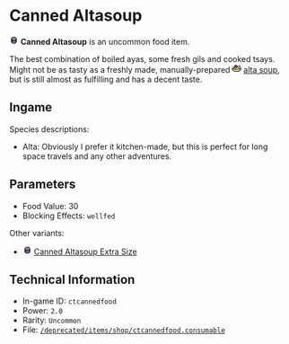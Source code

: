 # Canned Altasoup

<img src="https://raw.githubusercontent.com/Ceterai/Enternia/main/deprecated/items/shop/ctcannedfood.png" alt="Canned Altasoup icon" loading="lazy" height=16px width="auto" /> **Canned Altasoup** is an uncommon food item.

The best combination of boiled ayas, some fresh gils and cooked tsays.  
Might not be as tasty as a freshly made, manually-prepared <img src="https://raw.githubusercontent.com/Ceterai/Enternia/main/items/generic/food/tier4/ct_alta_soup.png" alt="Altasoup icon" loading="lazy" height=16px width="auto" /> [alta soup](https://ceterai.github.io/MyEnternia/Wiki/Altasoup), but is still almost as fulfilling and has a decent taste.

## Ingame

Species descriptions:

- Alta: Obviously I prefer it kitchen-made, but this is perfect for long space travels and any other adventures.

## Parameters

- Food Value: 30
- Blocking Effects: `wellfed`

Other variants:

- <img src="https://raw.githubusercontent.com/Ceterai/Enternia/main/deprecated/items/shop/ctcannedfood.png" alt="Canned Altasoup Extra Size icon" loading="lazy" height=16px width="auto" /> [Canned Altasoup Extra Size](https://ceterai.github.io/MyEnternia/Wiki/CannedAltasoupExtraSize)

## Technical Information

- In-game ID: `ctcannedfood`
- Power: `2.0`
- Rarity: `Uncommon`
- File: [`/deprecated/items/shop/ctcannedfood.consumable`](https://github.com/Ceterai/Enternia/blob/main/deprecated/items/shop/ctcannedfood.consumable)
